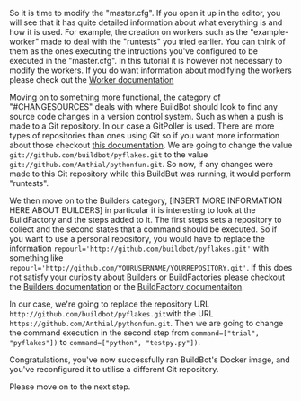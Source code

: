 So it is time to modify the "master.cfg". If you open it up in the editor, you will see that it has quite detailed information about what everything is and how it is used. 
For example, the creation on workers such as the "example-worker" made to deal with the "runtests" you tried earlier. You can think of them as the ones executing the intructions you've 
configured to be executed in the "master.cfg". In this tutorial it is however not necessary to modify the workers. If you do want information about modifying the workers please check out 
the [Worker documentation](https://docs.buildbot.net/latest/manual/configuration/workers.html)

Moving on to something more functional, the category of "#CHANGESOURCES" deals with where BuildBot should look to find any source code changes in a version control system. Such as when a push is made to a Git repository.
In our case a GitPoller is used. There are more types of repositories than ones using Git so if you want more information about those checkout [this documentation](https://docs.buildbot.net/latest/manual/configuration/changesources.html).
We are going to change the value `git://github.com/buildbot/pyflakes.git` to the value `git://github.com/Anthial/pythonfun.git`. So now, if any changes were made to this Git repository while this BuildBut was running, 
it would perform "runtests". 

We then move on to the Builders category, [INSERT MORE INFORMATION HERE ABOUT BUILDERS] in particular it is interesting to look at the BuildFactory and the steps added to it. 
The first steps sets a repository to collect and the second states that a command should be executed.
So if you want to use a personal repository, you would have to replace the information `repourl='http://github.com/buildbot/pyflakes.git'` with something like `repourl='http://github.com/YOURUSERNAME/YOURREPOSITORY.git'`.
If this does not satisfy your curiosity about Builders or BuildFactories please checkout the [Builders documentation](https://docs.buildbot.net/latest/manual/configuration/builders.html) 
or the [BuildFactory documentaiton](https://docs.buildbot.net/latest/manual/configuration/buildfactories.html).

In our case, we're going to replace the repository URL `http://github.com/buildbot/pyflakes.git`with the URL `https://github.com/Anthial/pythonfun.git`. Then we are going to change the command execution in the second step from 
`command=["trial", "pyflakes"])` to `command=["python", "testpy.py"])`.

Congratulations, you've now successfully ran BuildBot's Docker image, and you've reconfigured it to utilise a different Git repository. 

Please move on to the next step.
